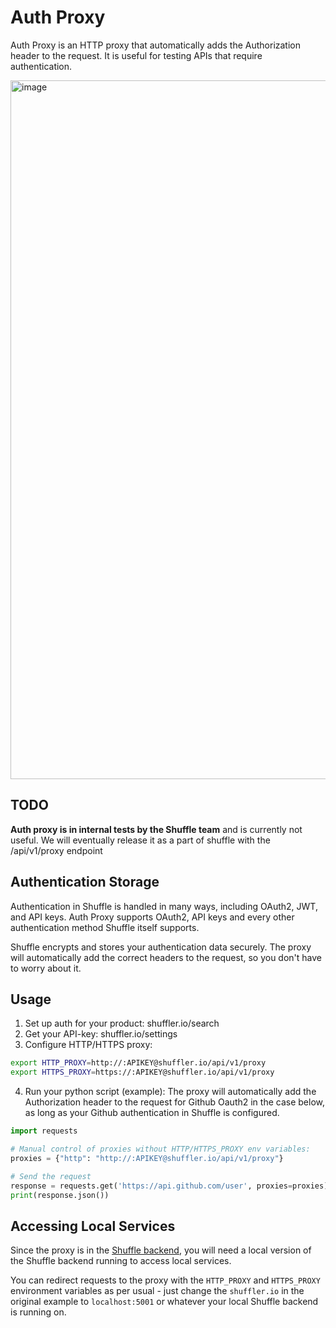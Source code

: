 # Auth Proxy
Auth Proxy is an HTTP proxy that automatically adds the Authorization header to the request. It is useful for testing APIs that require authentication.

<img width="1118" alt="image" src="https://github.com/user-attachments/assets/63c464a1-2236-45e2-b86f-c9cef0c8c8ff">

## TODO
**Auth proxy is in internal tests by the Shuffle team** and is currently not useful. We will eventually release it as a part of shuffle with the /api/v1/proxy endpoint 

## Authentication Storage
Authentication in Shuffle is handled in many ways, including OAuth2, JWT, and API keys. Auth Proxy supports OAuth2, API keys and every other authentication method Shuffle itself supports.

Shuffle encrypts and stores your authentication data securely. The proxy will automatically add the correct headers to the request, so you don't have to worry about it. 

## Usage
1. Set up auth for your product: shuffler.io/search
2. Get your API-key: shuffler.io/settings 
3. Configure HTTP/HTTPS proxy: 
```bash
export HTTP_PROXY=http://:APIKEY@shuffler.io/api/v1/proxy
export HTTPS_PROXY=https://:APIKEY@shuffler.io/api/v1/proxy
```

4. Run your python script (example): The proxy will automatically add the Authorization header to the request for Github Oauth2 in the case below, as long as your Github authentication in Shuffle is configured. 
```python
import requests

# Manual control of proxies without HTTP/HTTPS_PROXY env variables:
proxies = {"http": "http://:APIKEY@shuffler.io/api/v1/proxy"}

# Send the request
response = requests.get('https://api.github.com/user', proxies=proxies)
print(response.json())
```

## Accessing Local Services 
Since the proxy is in the [Shuffle backend](https://github.com/shuffle/shuffle), you will need a local version of the Shuffle backend running to access local services.

You can redirect requests to the proxy with the `HTTP_PROXY` and `HTTPS_PROXY` environment variables as per usual - just change the `shuffler.io` in the original example to `localhost:5001` or whatever your local Shuffle backend is running on. 

